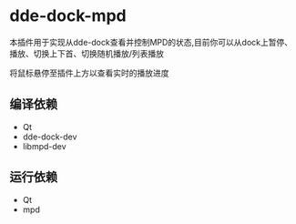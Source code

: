 # dde-dock-mpd

本插件用于实现从dde-dock查看并控制MPD的状态,目前你可以从dock上暂停、播放、切换上下首、切换随机播放/列表播放

将鼠标悬停至插件上方以查看实时的播放进度

## 编译依赖
- Qt
- dde-dock-dev
- libmpd-dev

## 运行依赖
- Qt 
- mpd
